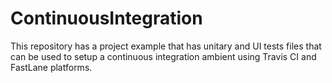 # ContinuousIntegration
This repository has a project example that has unitary and UI tests files that can be used to setup a continuous integration ambient using Travis CI and FastLane platforms.
